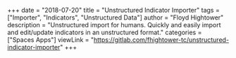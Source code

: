+++
date = "2018-07-20"
title = "Unstructured Indicator Importer"
tags = ["Importer", "Indicators", "Unstructured Data"]
author = "Floyd Hightower"
description = "Unstructured import for humans. Quickly and easily import and edit/update indicators in an unstructured format."
categories = ["Spaces Apps"]
viewLink = "https://gitlab.com/fhightower-tc/unstructured-indicator-importer"
+++

